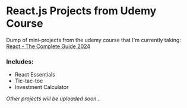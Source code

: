 # React.js Projects from Udemy Course

Dump of mini-projects from the udemy course that I'm currently taking:
[React - The Complete Guide 2024](https://www.udemy.com/course/react-the-complete-guide-incl-redux)

<h3>Includes:</h3>
<ul>
 <li>React Essentials</li>
 <li>Tic-tac-toe</li> 
 <li>Investment Calculator</li>
</ul>
<i>Other projects will be uploaded soon...</i>
